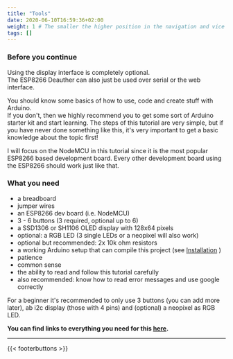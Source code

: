 ```yaml
---
title: "Tools"
date: 2020-06-10T16:59:36+02:00
weight: 1 # The smaller the higher position in the navigation and vice versa
tags: []
---
```


### Before you continue
Using the display interface is completely optional.  
The ESP8266 Deauther can also just be used over serial or the web interface.  

You should know some basics of how to use, code and create stuff with Arduino.  
If you don't, then we highly recommend you to get some sort of Arduino starter kit and start learning. The steps of this tutorial are very simple, but if you have never done something like this, it's very important to get a basic knowledge about the topic first!  

I will focus on the NodeMCU in this tutorial since it is the most popular ESP8266 based development board. Every other development board using the ESP8266 should work just like that.  

### What you need
- a breadboard
- jumper wires
- an ESP8266 dev board (i.e. NodeMCU)
- 3 - 6 buttons (3 required, optional up to 6)
- a SSD1306 or SH1106 OLED display with 128x64 pixels
- optional: a RGB LED (3 single LEDs or a neopixel will also work)
- optional but recommended: 2x 10k ohm resistors
- a working Arduino setup that can compile this project (see [Installation](https://github.com/spacehuhn/esp8266_deauther/wiki/Installation) )
- patience
- common sense
- the ability to read and follow this tutorial carefully
- also recommended: know how to read error messages and use google correctly

For a beginner it's recommended to only use 3 buttons (you can add more later), ab i2c display (those with 4 pins) and (optional) a neopixel as RGB LED.  

**You can find links to everything you need for this [here](https://github.com/PwnKitteh/InsanelyCheapElectronics#deauther-20).**

---

{{< footerbuttons >}}